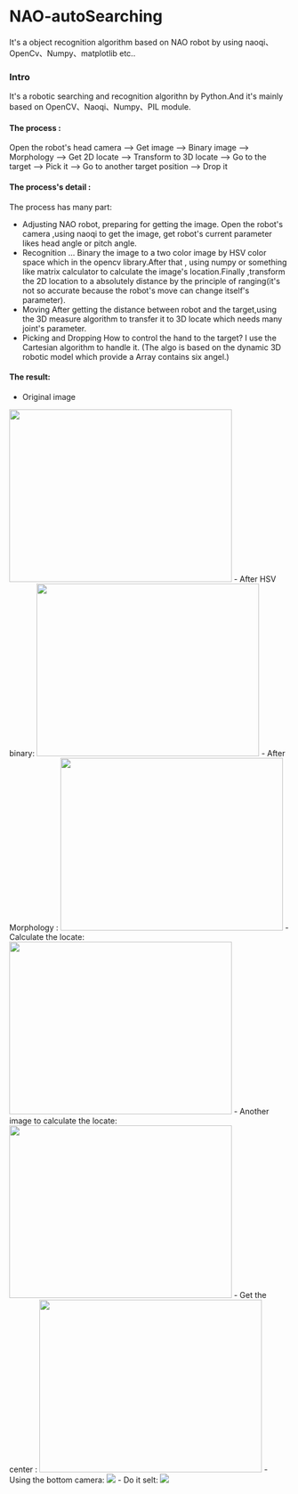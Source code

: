 # NAO-autoSearching
It's a object recognition algorithm based on NAO robot by using naoqi、OpenCv、Numpy、matplotlib etc.. 

### Intro

It's a robotic searching and recognition algorithn by Python.And it's mainly based on OpenCV、Naoqi、Numpy、PIL module.

#### The process :
Open the robot's head camera --> Get image -->  Binary image  --> Morphology -->  Get 2D locate --> Transform to 3D locate --> Go to the target  --> Pick it --> Go to  another target position --> Drop it 

#### The process's detail :
The process has many part:
* Adjusting NAO robot, preparing for getting the image.
Open the robot's camera ,using naoqi to get the image, get robot's current parameter likes head angle or pitch angle.
* Recognition ... 
Binary the image to a two color image by HSV color space which in the  opencv library.After that , using numpy or something like matrix calculator to calculate the image's location.Finally ,transform the 2D location to a absolutely distance by the principle of ranging(it's not so accurate because the robot's move can change itself's parameter).
* Moving 
  After getting the distance between robot and the target,using the 3D measure algorithm to transfer  it to 3D locate which needs many joint's parameter.
* Picking and Dropping
How to control the hand to the target? I use the Cartesian algorithm to handle it. (The algo is based on the dynamic 3D robotic model which provide a Array contains six angel.)

#### The result:
- Original image
<img  src="https://s1.ax1x.com/2018/11/28/FZnN5Q.png" width="400" height="310" />
- After HSV binary:
<img  src="https://s1.ax1x.com/2018/11/18/izofDU.png"  width="400" height="310" />
- After Morphology :
<img  src="https://s1.ax1x.com/2018/11/28/FZnRPJ.png"  width="400" height="310" />
- Calculate the locate:
<img  src="https://s1.ax1x.com/2018/11/18/izohbF.png"  width="400" height="310" />
- Another image to calculate the locate:
<img  src="https://s1.ax1x.com/2018/11/18/izoIUJ.png"  width="400" height="310" />
- Get the center :
<img  src="https://s1.ax1x.com/2018/11/18/izoWuT.png"  width="400" height="310" />
- Using the bottom camera:
<img  src="https://s1.ax1x.com/2018/11/28/FZntUg.png"  />
- Do it selt:
<img  src="https://s1.ax1x.com/2018/11/29/FZKoND.gif"  />
